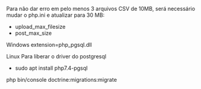 
Para não dar erro em pelo menos 3 arquivos CSV de 10MB, será necessário mudar o php.ini e atualizar para 30 MB:
- upload_max_filesize
- post_max_size


Windows
extension=php_pgsql.dll

Linux
Para liberar o driver do postgresql
- sudo apt install php7.4-pgsql


php bin/console doctrine:migrations:migrate 